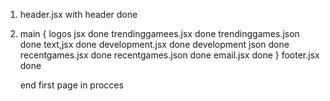 1. header.jsx with header                                done
2. main {
   logos jsx                                             done
   trendinggamees.jsx                                    done
   trendinggames.json                                    done
   text,jsx                                              done
   development.jsx                                       done
   development json                                      done
   recentgames.jsx                                       done
   recentgames.json                                      done
   email.jsx                                             done
   }
   footer.jsx                                            done

   end first page                                        in procces